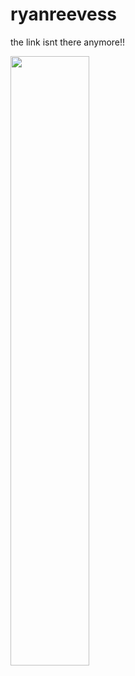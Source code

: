# ryanreevess
the link isnt there anymore!!
<div class='container'>
<img style="height: auto; width: 50%;" class="img" src="https://github-readme-stats-sigma-five.vercel.app/api?username=ryanreevess&count_private=true&theme=dark&show_icons=true" />
